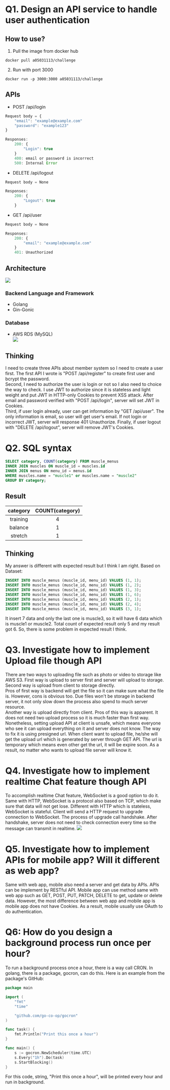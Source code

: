 # Q1. Design an API service to handle user authentication

## How to use?

1. Pull the image from docker hub

```
docker pull a05031113/challenge
```

2. Run with port 3000

```
docker run -p 3000:3000 a05031113/challenge
```

## APIs

- POST /api/login

```js
Request body = {
    "email": "example@example.com"
    "password": "example123"
}

Responses:
    200: {
        "Login": true
    }
    400: email or password is incorrect
    500: Internal Error
```

- DELETE /api/logout

```js
Request body = None

Responses:
    200: {
        "Logout": true
    }
```

- GET /api/user

```js
Request body = None

Responses:
    200: {
        "email": "example@example.com"
    }
    401: Unauthorized
```

## Architecture

![](img/architecture.png)

### Backend Language and Framework

- Golang
- Gin-Gonic

### Database

- AWS RDS (MySQL)  
  ![](img/data_structure.png)

## Thinking

I need to create three APIs about member system so I need to create a user first. The first API I wrote is "POST /api/register" to create first user and bcrypt the password.  
Second, I need to authorize the user is login or not so I also need to choice the way to check. I use JWT to authorize since it is stateless and light weight and put JWT in HTTP-only Cookies to prevent XSS attack. After email and password verified with "POST /api/login", server will set JWT in Cookies.  
Third, if user login already, user can get information by "GET /api/user". The only information is email, so user will get user's email. If not login or incorrect JWT, server will response 401 Unauthorize.
Finally, if user logout with "DELETE /api/logout", server will remove JWT's Cookies.

# Q2. SQL syntax

```sql
SELECT category, COUNT(category) FROM muscle_menus
INNER JOIN muscles ON muscle_id = muscles.id
INNER JOIN menus ON menu_id = menus.id
WHERE muscles.name = "muscle1" or muscles.name = "muscle2"
GROUP BY category;
```

## Result

| category | COUNT(category) |
| :------: | :-------------: |
| training |        4        |
| balance  |        1        |
| stretch  |        1        |

## Thinking

My answer is different with expected result but I think I am right.
Based on Dataset:

```sql
INSERT INTO muscle_menus (muscle_id, menu_id) VALUES (1, 1);
INSERT INTO muscle_menus (muscle_id, menu_id) VALUES (1, 2);
INSERT INTO muscle_menus (muscle_id, menu_id) VALUES (1, 3);
INSERT INTO muscle_menus (muscle_id, menu_id) VALUES (1, 6);
INSERT INTO muscle_menus (muscle_id, menu_id) VALUES (2, 1);
INSERT INTO muscle_menus (muscle_id, menu_id) VALUES (2, 4);
INSERT INTO muscle_menus (muscle_id, menu_id) VALUES (3, 1);
```

It insert 7 data and only the last one is muscle3, so it will have 6 data which is muscle1 or muscle2.
Total count of expected result only 5 and my result got 6. So, there is some problem in expected result I think.

# Q3. Investigate how to implement Upload file though API

There are two ways to uploading file such as photo or video to storage like AWS S3. First way is upload to server first and server will upload to storage. Second way is upload from client to storage directly.  
Pros of first way is backend will get the file so it can make sure what the file is. However, cons is obvious too. Due files won't be storage in backend server, it not only slow down the process also spend to much server resource.  
Another way is upload directly from client. Pros of this way is apparent. It does not need two upload process so it is much faster than first way. Nonetheless, setting upload API at client is unsafe, which means everyone who see it can upload everything on it and server does not know. The way to fix it is using presigned url. When client want to upload file, he/she will get the upload url which is generated by server through GET API. The url is temporary which means even other get the url, it will be expire soon. As a result, no matter who wants to upload file server will know it.

# Q4. Investigate how to implement realtime Chat feature though API

To accomplish realtime Chat feature, WebSocket is a good option to do it. Same with HTTP, WebSocket is a protocol also based on TCP, which make sure that data will not get lose. Different with HTTP which is stateless, WebSocket is stateful. Client will send a HTTP request to upgrade connection to WebSocket. The process of upgrade call handshake. After handshake, server does not need to check connection every time so the message can transmit in realtime.
![](/img/HTTPvsSocket.png)

# Q5. Investigate how to implement APIs for mobile app? Will it different as web app?

Same with web app, mobile also need a server and get data by APIs. APIs can be implement by RESTful API. Mobile app can use method same with web app such as GET, POST, PUT, PATCH, DELETE to get, update or delete data. However, the most difference between web app and mobile app is mobile app does not have Cookies. As a result, mobile usually use OAuth to do authentication.

# Q6: How do you design a background process run once per hour?

To run a background process once a hour, there is a way call CRON. In golang, there is a package, gocron, can do this. Here is an example from the package's GitHub:

```go
package main

import (
	"fmt"
	"time"

	"github.com/go-co-op/gocron"
)

func task() {
	fmt.Println("Print this once a hour")
}

func main() {
	s := gocron.NewScheduler(time.UTC)
	s.Every("1h").Do(task)
	s.StartBlocking()
}
```

For this code, string, "Print this once a hour", will be printed every hour and run in background.
